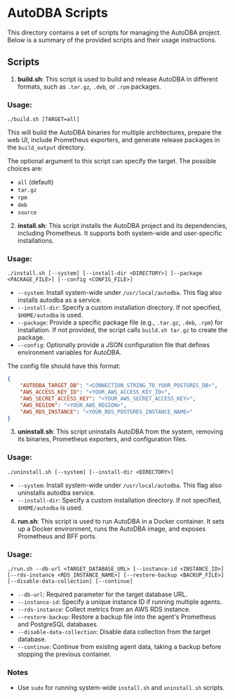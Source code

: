 
# AutoDBA Scripts

This directory contains a set of scripts for managing the AutoDBA project. Below is a summary of the provided scripts and their usage instructions.

## Scripts

1. **build.sh**: This script is used to build and release AutoDBA in different formats, such as `.tar.gz`, `.deb`, or `.rpm` packages.

### Usage:
```
./build.sh [TARGET=all]
```
This will build the AutoDBA binaries for multiple architectures, prepare the web UI, include Prometheus exporters, and generate release packages in the `build_output` directory.

The optional argument to this script can specify the target. The possible choices are:
 - `all` (default)
 - `tar.gz`
 - `rpm`
 - `deb`
 - `source`

2. **install.sh**: This script installs the AutoDBA project and its dependencies, including Prometheus. It supports both system-wide and user-specific installations.

### Usage:
```
./install.sh [--system] [--install-dir <DIRECTORY>] [--package <PACKAGE_FILE>] [--config <CONFIG_FILE>]
```
- `--system`: Install system-wide under `/usr/local/autodba`. This flag also installs autodba as a service.
- `--install-dir`: Specify a custom installation directory. If not specified, `$HOME/autodba` is used.
- `--package`: Provide a specific package file (e.g., `.tar.gz`, `.deb`, `.rpm`) for installation. If not provided, the script calls `build.sh tar.gz` to create the package.
- `--config`: Optionally provide a JSON configuration file that defines environment variables for AutoDBA.

The config file should have this format:
```json
{
    "AUTODBA_TARGET_DB": "<CONNECTION_STRING_TO_YOUR_POSTGRES_DB>",
    "AWS_ACCESS_KEY_ID": "<YOUR_AWS_ACCESS_KEY_ID>",
    "AWS_SECRET_ACCESS_KEY": "<YOUR_AWS_SECRET_ACCESS_KEY>",
    "AWS_REGION": "<YOUR_AWS_REGION>",
    "AWS_RDS_INSTANCE": "<YOUR_RDS_POSTGRES_INSTANCE_NAME>"
}
```

3. **uninstall.sh**: This script uninstalls AutoDBA from the system, removing its binaries, Prometheus exporters, and configuration files.

### Usage:
```
./uninstall.sh [--system] [--install-dir <DIRECTORY>]
```
- `--system`: Install system-wide under `/usr/local/autodba`. This flag also uninstalls autodba service.
- `--install-dir`: Specify a custom installation directory. If not specified, `$HOME/autodba` is used.

4. **run.sh**: This script is used to run AutoDBA in a Docker container. It sets up a Docker environment, runs the AutoDBA image, and exposes Prometheus and BFF ports.

### Usage:
```
./run.sh --db-url <TARGET_DATABASE_URL> [--instance-id <INSTANCE_ID>] [--rds-instance <RDS_INSTANCE_NAME>] [--restore-backup <BACKUP_FILE>] [--disable-data-collection] [--continue]
```
- `--db-url`: Required parameter for the target database URL.
- `--instance-id`: Specify a unique instance ID if running multiple agents.
- `--rds-instance`: Collect metrics from an AWS RDS instance.
- `--restore-backup`: Restore a backup file into the agent's Prometheus and PostgreSQL databases.
- `--disable-data-collection`: Disable data collection from the target database.
- `--continue`: Continue from existing agent data, taking a backup before stopping the previous container.

### Notes
- Use `sudo` for running system-wide `install.sh` and `uninstall.sh` scripts.
